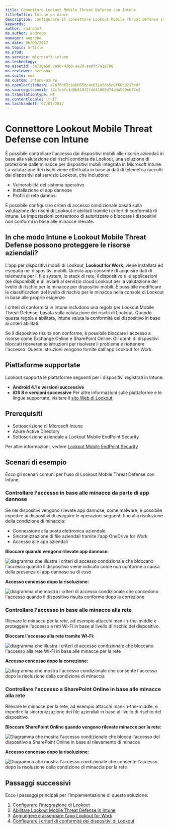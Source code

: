 ```yaml
---
title: Connettore Lookout Mobile Threat Defense con Intune
titleSuffix: Intune on Azure
description: Configurare il connettore Lookout Mobile Threat Defense con Intune.
keywords: 
author: andredm7
ms.author: andredm
manager: angrobe
ms.date: 06/09/2017
ms.topic: article
ms.prod: 
ms.service: microsoft-intune
ms.technology: 
ms.assetid: 3a730a5d-2a90-42b0-aa28-aadfc7a18788
ms.reviewer: heenamac
ms.suite: ems
ms.custom: intune-azure
ms.openlocfilehash: a7b76d62c8ab095dc4e631afda5e9f66c92134df
ms.sourcegitcommit: 34cfebfc1d8b81032f4d41869d74dda559e677e2
ms.translationtype: HT
ms.contentlocale: it-IT
ms.lasthandoff: 07/01/2017
---
```

# <a name="lookout-mobile-threat-defense-connector-with-intune"></a>Connettore Lookout Mobile Threat Defense con Intune

È possibile controllare l'accesso dai dispositivi mobili alle risorse aziendali in base alla valutazione dei rischi condotta da Lookout, una soluzione di protezione dalle minacce per dispositivi mobili integrata in Microsoft Intune. La valutazione dei rischi viene effettuata in base ai dati di telemetria raccolti dai dispositivi dal servizio Lookout, che includono:
- Vulnerabilità del sistema operativo
- Installazione di app dannose
- Profili di rete dannosi

È possibile configurare criteri di accesso condizionale basati sulla valutazione dei rischi di Lookout e abilitati tramite i criteri di conformità di Intune. Le impostazioni consentono di autorizzare o bloccare i dispositivi non conformi in base alle minacce rilevate.

## <a name="how-do-intune-and-lookout-mobile-threat-defense-help-protect-company-resources"></a>In che modo Intune e Lookout Mobile Threat Defense possono proteggere le risorse aziendali?
L'app per dispositivi mobili di Lookout, **Lookout for Work**, viene installata ed eseguita nei dispositivi mobili. Questa app consente di acquisire dati di telemetria per il file system, lo stack di rete, il dispositivo e le applicazioni (se disponibili) e di inviarli al servizio cloud Lookout per la valutazione del livello di rischio per le minacce per dispositivi mobili. È possibile modificare le classificazioni del livello di rischio per le minacce nella console di Lookout in base alle proprie esigenze.  

I criteri di conformità in Intune includono una regola per Lookout Mobile Threat Defense, basata sulla valutazione dei rischi di Lookout. Quando questa regola è abilitata, Intune valuta la conformità del dispositivo in base ai criteri abilitati.

Se il dispositivo risulta non conforme, è possibile bloccare l'accesso a risorse come Exchange Online e SharePoint Online. Gli utenti di dispositivi bloccati riceveranno istruzioni per risolvere il problema e riottenere l'accesso. Queste istruzioni vengono fornite dall'app Lookout for Work.

## <a name="supported-platforms"></a>Piattaforme supportate
Lookout supporta le piattaforme seguenti per i dispositivi registrati in Intune:
* **Android 4.1 e versioni successive**
* **iOS 8 e versioni successive** Per altre informazioni sulle piattaforme e le lingue supportate, visitare il [sito Web di Lookout](https://personal.support.lookout.com/hc/articles/114094140253).

## <a name="prerequisites"></a>Prerequisiti
* Sottoscrizione di Microsoft Intune
* Azure Active Directory
* Sottoscrizione aziendale a Lookout Mobile EndPoint Security  

Per altre informazioni, vedere [Lookout Mobile EndPoint Security](https://www.lookout.com/products/mobile-endpoint-security)

## <a name="sample-scenarios"></a>Scenari di esempio

Ecco gli scenari comuni per l'uso di Lookout Mobile Threat Defense con Intune.

### <a name="control-access-based-on-threats-from-malicious-apps"></a>Controllare l'accesso in base alle minacce da parte di app dannose
Se nei dispositivi vengono rilevate app dannose, come malware, è possibile impedire ai dispositivi di eseguire le operazioni seguenti fino alla risoluzione della condizione di minaccia:
* Connessione alla posta elettronica aziendale
* Sincronizzazione di file aziendali tramite l'app OneDrive for Work
* Accesso alle app aziendali

**Bloccare quando vengono rilevate app dannose:**

![diagramma che illustra i criteri di accesso condizionale che bloccano l'accesso quando il dispositivo viene indicato come non conforme a causa della presenza di app dannose su di esso](./media/malicious-apps-blocked.png)

**Accesso concesso dopo la risoluzione:**

![diagramma che mostra i criteri di accesso condizionale che concedono l'accesso quando il dispositivo risulta conforme dopo la correzione](./media/malicious-apps-unblocked.png)

### <a name="control-access-based-on-threat-to-network"></a>Controllare l'accesso in base alle minacce alla rete
Rilevare le minacce per la rete, ad esempio attacchi man-in-the-middle e proteggere l'accesso a reti Wi-Fi in base al livello di rischio del dispositivo.

**Bloccare l'accesso alla rete tramite Wi-Fi:**

![diagramma che illustra i criteri di accesso condizionale che bloccano l'accesso alla rete Wi-Fi in base alle minacce per la rete](./media/network-wifi-blocked.png)

**Accesso concesso dopo la correzione:**

![diagramma che mostra l'accesso condizionale che consente l'accesso dopo la risoluzione della condizione di minaccia](./media/network-wifi-unblocked.png)
### <a name="control-access-to-sharepoint-online-based-on-threat-to-network"></a>Controllare l'accesso a SharePoint Online in base alle minacce alla rete

Rilevare le minacce per la rete, ad esempio attacchi man-in-the-middle, e impedire la sincronizzazione dei file aziendali in base al livello di rischio del dispositivo.

**Bloccare SharePoint Online quando vengono rilevate minacce per la rete:**

![Diagramma che mostra l'accesso condizionale che blocca l'accesso del dispositivo a SharePoint Online in base al rilevamento di minacce](./media/network-spo-blocked.png)


**Accesso concesso dopo la risoluzione:**

![Diagramma che mostra l'accesso condizionale che consente l'accesso dopo la risoluzione della condizione di minaccia per la rete](./media/network-spo-unblocked.png)

## <a name="next-steps"></a>Passaggi successivi
Ecco i passaggi principali per l'implementazione di questa soluzione:
1.  [Configurare l'integrazione di Lookout](lookout-mtd-connector-integration.md)
2.  [Abilitare Lookout Mobile Threat Defense in Intune](mtd-connector-enable.md)
3.  [Aggiungere e assegnare l'app Lookout for Work](mtd-apps-ios-app-configuration-policy-add-assign.md)
4.  [Configurare i criteri di conformità dei dispositivi di Lookout](mtd-device-compliance-policy-create.md)
